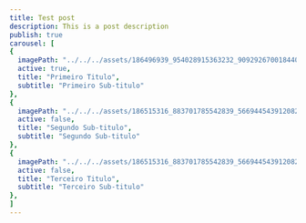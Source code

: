 ```yaml
---
title: Test post
description: This is a post description
publish: true
carousel: [
{
  imagePath: "../../../assets/186496939_954028915363232_9092926700184401413_n.png",
  active: true,
  title: "Primeiro Titulo",
  subtitle: "Primeiro Sub-titulo"
},
{
  imagePath: "../../../assets/186515316_883701785542839_5669445439120829370_n.png",
  active: false,
  title: "Segundo Sub-titulo",
  subtitle: "Segundo Sub-titulo"
},
{
  imagePath: "../../../assets/186515316_883701785542839_5669445439120829370_n.png",
  active: false,
  title: "Terceiro Titulo",
  subtitle: "Terceiro Sub-titulo"
},
]
---
```

